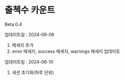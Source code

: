 # 출첵수 카운트
Beta.0.4

업데이트일 : 2024-06-06
1. 메세지 추가
2. error 메세지, success 메세지, warnings 메세지 업데이트

업데이트일 : 2024-06-10
1. 세션 초기화(하루 단위)

